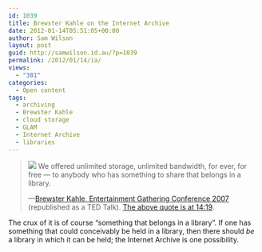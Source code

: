 ```yaml
---
id: 1039
title: Brewster Kahle on the Internet Archive
date: 2012-01-14T05:51:05+00:00
author: Sam Wilson
layout: post
guid: http://samwilson.id.au/?p=1039
permalink: /2012/01/14/ia/
views:
  - "381"
categories:
  - Open content
tags:
  - archiving
  - Brewster Kahle
  - cloud storage
  - GLAM
  - Internet Archive
  - libraries
---
```


> ![](https://archive.org/download/BrewsterKahleEgConference2007-TedConference/BrewsterKahleEgConference2007-TedConference.thumbs/BrewsterKahle_2007P-EG_000720.jpg)
> We offered unlimited storage, unlimited bandwidth, for ever, for free — to anybody who has something to share that belongs in a library.
> 
> —[Brewster Kahle, Entertainment Gathering Conference 2007](http://www.archive.org/details/BrewsterKahleEgConference2007-TedConference) (republished as a TED Talk). [The above quote is at 14:19](http://www.youtube.com/watch?feature=player_detailpage&v=pXoHC2D15hM#t=14m19s). 

The crux of it is of course “something that belongs in a library”. If one has something that could conceivably be held in a library, then there should _be_ a library in which it can be held; the Internet Archive is one possibility.
